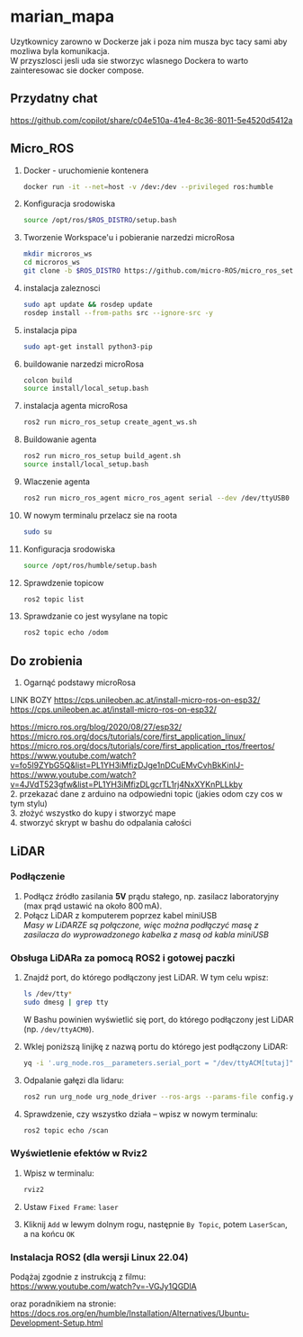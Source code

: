 # marian_mapa
Uzytkownicy zarowno w Dockerze jak i poza nim musza byc tacy sami aby mozliwa byla komunikacja.  
W przyszlosci jesli uda sie stworzyc wlasnego Dockera to warto zainteresowac sie docker compose.  

## Przydatny chat  
https://github.com/copilot/share/c04e510a-41e4-8c36-8011-5e4520d5412a  

## Micro_ROS  
1. Docker - uruchomienie kontenera
   ```bash
   docker run -it --net=host -v /dev:/dev --privileged ros:humble
   ```
3. Konfiguracja srodowiska
   ```bash
   source /opt/ros/$ROS_DISTRO/setup.bash
   ```
3. Tworzenie Workspace'u i pobieranie narzedzi microRosa
   ```bash
   mkdir microros_ws
   cd microros_ws
   git clone -b $ROS_DISTRO https://github.com/micro-ROS/micro_ros_setup.git src/micro_ros_setup
   ```
4. instalacja zaleznosci
   ```bash
   sudo apt update && rosdep update
   rosdep install --from-paths src --ignore-src -y
   ```
5. instalacja pipa
   ```bash
   sudo apt-get install python3-pip
   ```
7. buildowanie narzedzi microRosa
   ```bash
   colcon build
   source install/local_setup.bash
   ```
8. instalacja agenta microRosa
   ```bash
   ros2 run micro_ros_setup create_agent_ws.sh
   ```
9. Buildowanie agenta
   ```bash
   ros2 run micro_ros_setup build_agent.sh
   source install/local_setup.bash
   ```
10. Wlaczenie agenta
    ```bash
    ros2 run micro_ros_agent micro_ros_agent serial --dev /dev/ttyUSB0
    ```
11. W nowym terminalu przelacz sie na roota
    ```bash
    sudo su
    ```
12. Konfiguracja srodowiska
    ```bash
    source /opt/ros/humble/setup.bash
    ```
13. Sprawdzenie topicow
    ```bash
    ros2 topic list
    ```
14. Sprawdzanie co jest wysylane na topic
    ```bash
    ros2 topic echo /odom
    ```
      
    

  
## Do zrobienia
1. Ogarnąć podstawy microRosa

LINK BOZY
https://cps.unileoben.ac.at/install-micro-ros-on-esp32/  https://cps.unileoben.ac.at/install-micro-ros-on-esp32/



https://micro.ros.org/blog/2020/08/27/esp32/  
https://micro.ros.org/docs/tutorials/core/first_application_linux/  
https://micro.ros.org/docs/tutorials/core/first_application_rtos/freertos/  
https://www.youtube.com/watch?v=fo5I9ZYbG5Q&list=PL1YH3iMfizDJge1nDCuEMvCvhBkKinIJ-  
https://www.youtube.com/watch?v=4JVdT523gfw&list=PL1YH3iMfizDLgcrTL1rj4NxXYKnPLLkby  
2. przekazać dane z arduino na odpowiedni topic (jakies odom czy cos w tym stylu)  
3. złożyć wszystko do kupy i stworzyć mape  
4. stworzyć skrypt w bashu do odpalania całości  

## LiDAR

### Podłączenie

1. Podłącz źródło zasilania **5V** prądu stałego, np. zasilacz laboratoryjny (max prąd ustawić na około 800 mA).
2. Połącz LiDAR z komputerem poprzez kabel miniUSB  
   _Masy w LiDARZE są połączone, więc można podłączyć masę z zasilacza do wyprowadzonego kabelka z masą od kabla miniUSB_

### Obsługa LiDARa za pomocą ROS2 i gotowej paczki

1. Znajdź port, do którego podłączony jest LiDAR. W tym celu wpisz:

   ```bash
   ls /dev/tty*
   sudo dmesg | grep tty
   ```

   W Bashu powinien wyświetlić się port, do którego podłączony jest LiDAR (np. `/dev/ttyACM0`).

2. Wklej poniższą linijkę z nazwą portu do którego jest podłączony LiDAR:

   ```bash
   yq -i '.urg_node.ros__parameters.serial_port = "/dev/ttyACM[tutaj]"' config.yaml
   ```

3. Odpalanie gałęzi dla lidaru:

   ```bash
   ros2 run urg_node urg_node_driver --ros-args --params-file config.yaml
   ```

4. Sprawdzenie, czy wszystko działa – wpisz w nowym terminalu:

   ```bash
   ros2 topic echo /scan
   ```

### Wyświetlenie efektów w Rviz2

1. Wpisz w terminalu:

   ```bash
   rviz2
   ```

2. Ustaw `Fixed Frame`: `laser`
3. Kliknij `Add` w lewym dolnym rogu, następnie `By Topic`, potem `LaserScan`, a na końcu `OK`

### Instalacja ROS2 (dla wersji Linux 22.04)

Podążaj zgodnie z instrukcją z filmu:  
https://www.youtube.com/watch?v=-VGJy1QGDlA

oraz poradnikiem na stronie:  
https://docs.ros.org/en/humble/Installation/Alternatives/Ubuntu-Development-Setup.html
